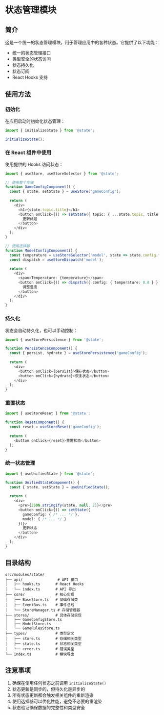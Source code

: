 # 状态管理模块

## 简介

这是一个统一的状态管理模块，用于管理应用中的各种状态。它提供了以下功能：

- 统一的状态管理接口
- 类型安全的状态访问
- 状态持久化
- 状态订阅
- React Hooks 支持

## 使用方法

### 初始化

在应用启动时初始化状态管理：

```typescript
import { initializeState } from '@state';

initializeState();
```

### 在 React 组件中使用

使用提供的 Hooks 访问状态：

```typescript
import { useStore, useStoreSelector } from '@state';

// 使用整个存储
function GameConfigComponent() {
  const { state, setState } = useStore('gameConfig');
  
  return (
    <div>
      <h1>{state.topic.title}</h1>
      <button onClick={() => setState({ topic: { ...state.topic, title: 'New Title' } })}>
        更新标题
      </button>
    </div>
  );
}

// 使用选择器
function ModelConfigComponent() {
  const temperature = useStoreSelector('model', state => state.config.temperature);
  const dispatch = useStoreDispatch('model');
  
  return (
    <div>
      <span>Temperature: {temperature}</span>
      <button onClick={() => dispatch({ config: { temperature: 0.8 } })}>
        调整温度
      </button>
    </div>
  );
}
```

### 持久化

状态会自动持久化，也可以手动控制：

```typescript
import { useStorePersistence } from '@state';

function PersistenceComponent() {
  const { persist, hydrate } = useStorePersistence('gameConfig');
  
  return (
    <div>
      <button onClick={persist}>保存状态</button>
      <button onClick={hydrate}>恢复状态</button>
    </div>
  );
}
```

### 重置状态

```typescript
import { useStoreReset } from '@state';

function ResetComponent() {
  const reset = useStoreReset('gameConfig');
  
  return (
    <button onClick={reset}>重置状态</button>
  );
}
```

### 统一状态管理

```typescript
import { useUnifiedState } from '@state';

function UnifiedStateComponent() {
  const { state, setState } = useUnifiedState();
  
  return (
    <div>
      <pre>{JSON.stringify(state, null, 2)}</pre>
      <button onClick={() => setState({ 
        gameConfig: { /* ... */ },
        model: { /* ... */ }
      })}>
        更新状态
      </button>
    </div>
  );
}
```

## 目录结构

```
src/modules/state/
├── api/                # API 接口
│   ├── hooks.ts       # React Hooks
│   └── index.ts       # API 导出
├── core/              # 核心实现
│   ├── BaseStore.ts   # 基础存储类
│   ├── EventBus.ts    # 事件总线
│   └── StoreManager.ts # 存储管理器
├── stores/            # 具体存储实现
│   ├── GameConfigStore.ts
│   ├── ModelStore.ts
│   └── GameRulesStore.ts
├── types/             # 类型定义
│   ├── store.ts       # 存储相关类型
│   ├── state.ts       # 状态相关类型
│   └── error.ts       # 错误类型
└── index.ts           # 模块导出
```

## 注意事项

1. 确保在使用任何状态之前调用 `initializeState()`
2. 状态更新是同步的，但持久化是异步的
3. 所有状态更新都会触发相关组件的重新渲染
4. 使用选择器可以优化性能，避免不必要的重渲染
5. 状态验证确保数据的完整性和类型安全 